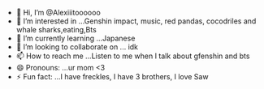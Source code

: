 - 👋 Hi, I’m @Alexiiitoooooo
- 👀 I’m interested in ...Genshin impact, music, red pandas, cocodriles and whale sharks,eating,Bts 
- 🌱 I’m currently learning ...Japanese
- 💞️ I’m looking to collaborate on ... idk
- 📫 How to reach me ...Listen to me when I talk about gfenshin and bts
- 😄 Pronouns: ...ur mom <3
- ⚡ Fun fact: ...I have freckles, I have 3 brothers, I love Saw 

<!---
Alexiiitoooooo/Alexiiitoooooo is a ✨ special ✨ repository because its `README.md` (this file) appears on your GitHub profile.
You can click the Preview link to take a look at your changes.
--->

